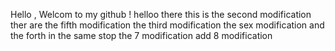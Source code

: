 Hello , Welcom to my github !
helloo there this is the second modification 
ther are the fifth modification 
the third modification 
the sex modification 
and the forth in the same stop 
the 7 modification
add 8 modification
